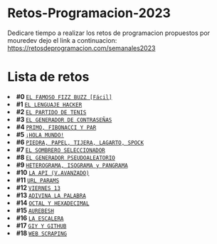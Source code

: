 # Retos-Programacion-2023

Dedicare tiempo a realizar los retos de programacion propuestos por mouredev dejo el link a continuacion: https://retosdeprogramacion.com/semanales2023

# Lista de retos

<li>
  <strong>
    #0
  </strong>
  <a href="https://github.com/s-bauza/Retos-Programacion-2023/tree/main/Retos/Reto%20%230%20-%20EL%20FAMOSO%20FIZZ%20BUZZ%20%5BF%C3%A1cil%5D"><code>EL FAMOSO FIZZ BUZZ [Fácil]</code></a>
</li>
<li>
  <strong>
    #1
  </strong>
  <a href="https://github.com/s-bauza/Retos-Programacion-2023/tree/main/Retos/Reto%20%231%20-%20EL%20LENGUAJE%20HACKER"><code>EL LENGUAJE HACKER</code></a>
</li><li>
  <strong>
    #2
  </strong>
  <a href="https://github.com/s-bauza/Retos-Programacion-2023/tree/main/Retos/Reto%20%232%20-%20EL%20PARTIDO%20DE%20TENIS"><code>EL PARTIDO DE TENIS</code></a>
</li>
<li>
  <strong>
    #3
  </strong>
  <a href="https://github.com/s-bauza/Retos-Programacion-2023/tree/main/Retos/Reto%20%233%20-%20EL%20GENERADOR%20DE%20CONTRASE%C3%91AS"><code>EL GENERADOR DE CONTRASEÑAS</code></a>
</li>
<li>
  <strong>
    #4
  </strong>
  <a href="https://github.com/s-bauza/Retos-Programacion-2023/tree/main/Retos/RETO%20%234%20-%20PRIMO%2C%20FIBONACCI%20Y%20PAR"><code>PRIMO, FIBONACCI Y PAR</code></a>
</li>
<li>
  <strong>
    #5
  </strong>
  <a href="https://github.com/s-bauza/Retos-Programacion-2023/tree/main/Retos/Reto%20%235%20-%20%C2%A1HOLA%20MUNDO!"><code>¡HOLA MUNDO!</code></a>
</li>
<li>
  <strong>
    #6
  </strong>
  <a href="https://github.com/s-bauza/Retos-Programacion-2023/tree/main/Retos/Reto%20%236%20-%20PIEDRA%2C%20PAPEL%2C%20TIJERA%2C%20LAGARTO%2C%20SPOCK"><code>PIEDRA, PAPEL, TIJERA, LAGARTO, SPOCK</code></a>
</li>
<li>
  <strong>
    #7
  </strong>
  <a href="https://github.com/s-bauza/Retos-Programacion-2023/tree/main/Retos/Reto%20%237%20-%20EL%20SOMBRERO%20SELECCIONADOR"><code>EL SOMBRERO SELECCIONADOR</code></a>
</li>
<li>
  <strong>
    #8
  </strong>
  <a href="https://github.com/s-bauza/Retos-Programacion-2023/tree/main/Retos/Reto%20%238%20-%20EL%20GENERADOR%20PSEUDOALEATORIO"><code>EL GENERADOR PSEUDOALEATORIO</code></a>
</li>
<li>
  <strong>
    #9
  </strong>
  <a href="https://github.com/s-bauza/Retos-Programacion-2023/tree/main/Retos/Reto%20%239%20-%20HETEROGRAMA%2C%20ISOGRAMA%20y%20PANGRAMA"><code>HETEROGRAMA, ISOGRAMA y PANGRAMA</code></a>
</li>
<li>
  <strong>
    #10
  </strong>
  <a href="https://github.com/s-bauza/Retos-Programacion-2023/tree/1c02a680fd37c8e7c0154661008d23a1cd10acbf/Retos/Reto%20%2310%20-%20LA%20API/LaAPI"><code>LA API (V.AVANZADO)</code></a>
</li>
<li>
  <strong>
    #11
  </strong>
  <a href="https://github.com/s-bauza/Retos-Programacion/tree/main/Retos/Reto%20%2311%20-%20URL%20PARAMS"><code>URL PARAMS</code></a>
</li>
<li>
  <strong>
    #12
  </strong>
  <a href="https://github.com/s-bauza/Retos-Programacion/tree/main/Retos/Reto%20%2312%20-%20VIERNES%2013"><code>VIERNES 13</code></a>
</li>
<li>
  <strong>
    #13
  </strong>
  <a href="https://github.com/s-bauza/Retos-Programacion/tree/main/Retos/Reto%20%2313%20-%20ADIVINA%20LA%20PALABRA"><code>ADIVINA LA PALABRA</code></a>
</li>
<li>
  <strong>
    #14
  </strong>
  <a href="https://github.com/s-bauza/Retos-Programacion/tree/main/Retos/Reto%20%2314%20-%20OCTAL%20Y%20HEXADECIMAL"><code>OCTAL Y HEXADECIMAL</code></a>
</li>
<li>
  <strong>
    #15
  </strong>
  <a href="https://github.com/s-bauza/Retos-Programacion/tree/main/Retos/Reto%20%2315%20-%20AUREBESH"><code>AUREBESH</code></a>
</li>
<li>
  <strong>
    #16
  </strong>
  <a href="https://github.com/s-bauza/Retos-Programacion/tree/main/Retos/Reto%20%2316%20-%20LA%20ESCALERA"><code>LA ESCALERA</code></a>
</li>
<li>
  <strong>
    #17
  </strong>
  <a href="https://github.com/s-bauza/Retos-Programacion/tree/main/Retos/Reto%20%2317%20-%20GIT%20Y%20GITHUB"><code>GIY Y GITHUB</code></a>
</li>
<li>
  <strong>
    #18
  </strong>
  <a href="https://github.com/s-bauza/Retos-Programacion/tree/main/Retos/Reto%20%2318%20-%20WEB%20SCRAPING"><code>WEB SCRAPING</code></a>
</li>



